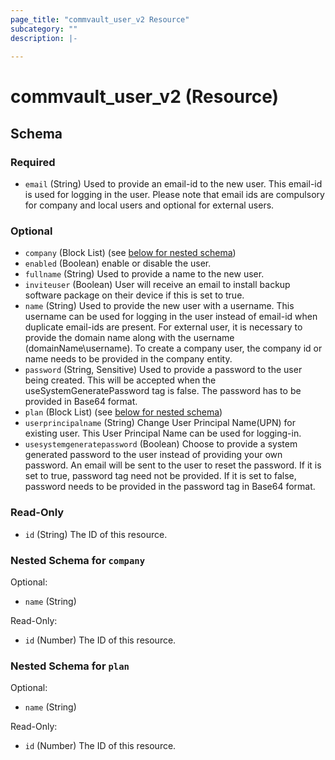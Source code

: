 ```yaml
---
page_title: "commvault_user_v2 Resource"
subcategory: ""
description: |-
  
---
```


# commvault_user_v2 (Resource)




## Schema

### Required

- `email` (String) Used to provide an email-id to the new user. This email-id is used for logging in the user. Please note that email ids are compulsory for company and local users and optional for external users.

### Optional

- `company` (Block List) (see [below for nested schema](#nestedblock--company))
- `enabled` (Boolean) enable or disable the user.
- `fullname` (String) Used to provide a name to the new user.
- `inviteuser` (Boolean) User will receive an email to install backup software package on their device if this is set to true.
- `name` (String) Used to provide the new user with a username. This username can be used for logging in the user instead of email-id when duplicate email-ids are present. For external user, it is necessary to provide the domain name along with the username (domainName\username). To create a company user, the company id or name needs to be provided in the company entity.
- `password` (String, Sensitive) Used to provide a password to the user being created. This will be accepted when the useSystemGeneratePassword tag is false. The password has to be provided in Base64 format.
- `plan` (Block List) (see [below for nested schema](#nestedblock--plan))
- `userprincipalname` (String) Change User Principal Name(UPN) for existing user. This User Principal Name can be used for logging-in.
- `usesystemgeneratepassword` (Boolean) Choose to provide a system generated password to the user instead of providing your own password. An email will be sent to the user to reset the password. If it is set to true, password tag need not be provided. If it is set to false, password needs to be provided in the password tag in Base64 format.

### Read-Only

- `id` (String) The ID of this resource.

<a id="nestedblock--company"></a>
### Nested Schema for `company`

Optional:

- `name` (String)

Read-Only:

- `id` (Number) The ID of this resource.


<a id="nestedblock--plan"></a>
### Nested Schema for `plan`

Optional:

- `name` (String)

Read-Only:

- `id` (Number) The ID of this resource.


